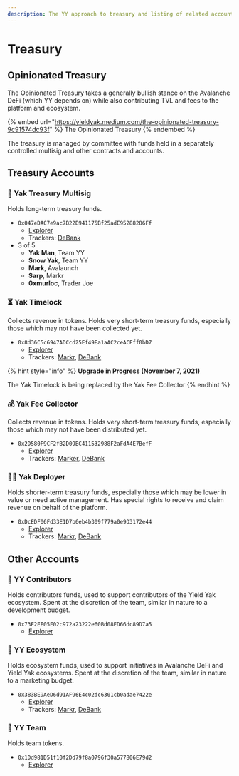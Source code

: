 ```yaml
---
description: The YY approach to treasury and listing of related accounts
---
```


# Treasury

## Opinionated Treasury

The Opinionated Treasury takes a generally bullish stance on the Avalanche DeFi (which YY depends on) while also contributing TVL and fees to the platform and ecosystem.

{% embed url="https://yieldyak.medium.com/the-opinionated-treasury-9c91574dc93f" %}
The Opinionated Treasury
{% endembed %}

The treasury is managed by committee with funds held in a separately controlled multisig and other contracts and accounts.

## Treasury Accounts

### 🏦 Yak Treasury Multisig

Holds long-term treasury funds.

* `0x047eDAC7e9ac7B22B941175Bf25adE95288286Ff`
  * [Explorer](https://snowtrace.io/address/0x047eDAC7e9ac7B22B941175Bf25adE95288286Ff/transactions)
  * Trackers: [DeBank](https://debank.com/profile/0x047edac7e9ac7b22b941175bf25ade95288286ff?chain=avax)
* 3 of 5
  * **Yak Man**, Team YY
  * **Snow Yak**, Team YY
  * **Mark**, Avalaunch
  * **Sarp**, Markr
  * **0xmurloc**, Trader Joe

### ⏳ Yak Timelock

Collects revenue in tokens. Holds very short-term treasury funds, especially those which may not have been collected yet.

* `0x8d36C5c6947ADCcd25Ef49Ea1aAC2ceACFff0bD7`
  * [Explorer](https://snowtrace.io/address/0x8d36C5c6947ADCcd25Ef49Ea1aAC2ceACFff0bD7/transactions)
  * Trackers: [Markr](https://markr.io/#/wallet?address=0x8d36c5c6947adccd25ef49ea1aac2ceacfff0bd7), [DeBank](https://debank.com/profile/0x8d36c5c6947adccd25ef49ea1aac2ceacfff0bd7?chain=avax)

{% hint style="info" %}
**Upgrade in Progress (November 7, 2021)**

The Yak Timelock is being replaced by the Yak Fee Collector
{% endhint %}

### 💰 Yak Fee Collector

Collects revenue in tokens. Holds very short-term treasury funds, especially those which may not have been distributed yet.

* `0x2D580F9CF2fB2D09BC411532988F2aFdA4E7BefF`
  * [Explorer](https://snowtrace.io/address/0x2D580F9CF2fB2D09BC411532988F2aFdA4E7BefF/transactions)
  * Trackers: [Marker](https://markr.io/#/wallet?address=0x2D580F9CF2fB2D09BC411532988F2aFdA4E7BefF), [DeBank](treasury.md#opinionated-treasury)

### 🧑‍💻 Yak Deployer

Holds shorter-term treasury funds, especially those which may be lower in value or need active management. Has special rights to receive and claim revenue on behalf of the platform.

* `0xDcEDF06Fd33E1D7b6eb4b309f779a0e9D3172e44`
  * [Explorer](https://snowtrace.io/address/0xDcEDF06Fd33E1D7b6eb4b309f779a0e9D3172e44/transactions)
  * Trackers: [Markr](https://markr.io/#/wallet?address=0xdcedf06fd33e1d7b6eb4b309f779a0e9d3172e44), [DeBank](https://debank.com/profile/0xDcEDF06Fd33E1D7b6eb4b309f779a0e9D3172e44?chain=avax)

## Other Accounts

### 💪 YY Contributors

Holds contributors funds, used to support contributors of the Yield Yak ecosystem. Spent at the discretion of the team, similar in nature to a development budget.

* `0x73F2EE05E02c972a23222e60Bd08ED66dc89D7a5`
  * [Explorer](https://snowtrace.io/address/0x73F2EE05E02c972a23222e60Bd08ED66dc89D7a5/transactions)

### 🌱 YY Ecosystem

Holds ecosystem funds, used to support initiatives in Avalanche DeFi and Yield Yak ecosystems. Spent at the discretion of the team, similar in nature to a marketing budget.

* `0x383BE9AeD6d91AF96E4c02dc6301cb0adae7422e`
  * [Explorer](https://cchain.explorer.avax.network/address/0x383BE9AeD6d91AF96E4c02dc6301cb0adae7422e/transactions)
  * Trackers: [Markr](https://markr.io/#/wallet?address=0x383be9aed6d91af96e4c02dc6301cb0adae7422e), [DeBank](https://debank.com/profile/0x383BE9AeD6d91AF96E4c02dc6301cb0adae7422e?chain=avax)

### 🐃 YY Team

Holds team tokens.

* `0x1Dd981D51f10f2Dd79f8a0796f30a577B06E79d2`
  * [Explorer](https://cchain.explorer.avax.network/address/0x1Dd981D51f10f2Dd79f8a0796f30a577B06E79d2/transactions)
